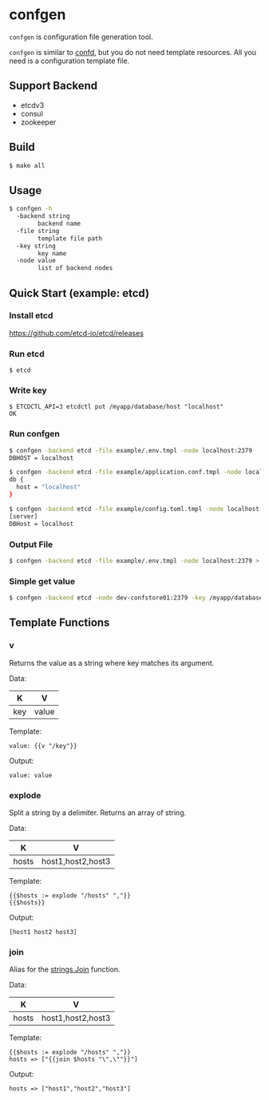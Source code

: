 # confgen
`confgen` is configuration file generation tool.

`confgen` is similar to [confd](https://github.com/kelseyhightower/confd), but you do not need template resources.
All you need is a configuration template file.

## Support Backend
- etcdv3
- consul
- zookeeper

## Build
```bash
$ make all
```

## Usage
```bash
$ confgen -h
  -backend string
    	backend name
  -file string
    	template file path
  -key string
    	key name
  -node value
    	list of backend nodes
```

## Quick Start (example: etcd)
### Install etcd
https://github.com/etcd-io/etcd/releases

### Run etcd
```
$ etcd
```

### Write key
```
$ ETCDCTL_API=3 etcdctl put /myapp/database/host "localhost"
OK
```
### Run confgen

```bash
$ confgen -backend etcd -file example/.env.tmpl -node localhost:2379
DBHOST = localhost

$ confgen -backend etcd -file example/application.conf.tmpl -node localhost:2379
db {
  host = "localhost"
}

$ confgen -backend etcd -file example/config.toml.tmpl -node localhost:2379
[server]
DBHost = localhost
```

### Output File
```bash
$ confgen -backend etcd -file example/.env.tmpl -node localhost:2379 > .env
```

### Simple get value
```bash
$ confgen -backend etcd -node dev-confstore01:2379 -key /myapp/database/host
```

## Template Functions
### v
Returns the value as a string where key matches its argument.

Data:

| K   | V     |
|-----|-------|
| key | value |

Template:

```
value: {{v "/key"}}
```

Output:

```
value: value
```

### explode
Split a string by a delimiter. Returns an array of string.

Data:

| K     | V                 |
|-------|-------------------|
| hosts | host1,host2,host3 |

Template:

```
{{$hosts := explode "/hosts" ","}}
{{$hosts}}
```

Output:

```
[host1 host2 host3]
```



### join
Alias for the [strings.Join](https://golang.org/pkg/strings/#Join) function.

Data:

| K     | V                 |
|-------|-------------------|
| hosts | host1,host2,host3 |

Template:

```
{{$hosts := explode "/hosts" ","}}
hosts => ["{{join $hosts "\",\""}}"]
```

Output:

```
hosts => ["host1","host2","host3"]
```
